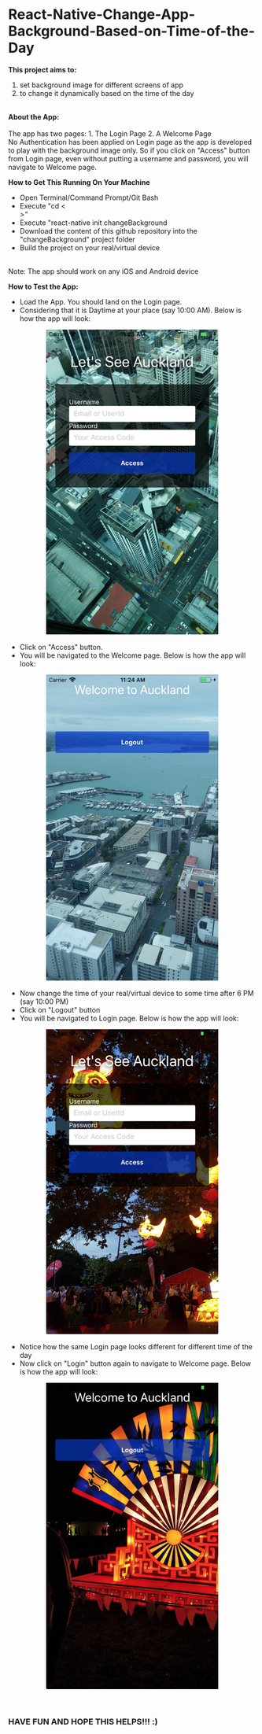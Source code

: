 # React-Native-Change-App-Background-Based-on-Time-of-the-Day
<b>This project aims to:</b>
1. set background image for different screens of app
2. to change it dynamically based on the time of the day
<br />
<b>About the App:</b><br /><br />
The app has two pages:
1. The Login Page
2. A Welcome Page<br />
No Authentication has been applied on Login page as the app is developed to play with the background image only.
So if you click on "Access" button from Login page, even without putting a username and password, you will navigate to Welcome page.<br />

<b>How to Get This Running On Your Machine</b>
<ul>
  <li>Open Terminal/Command Prompt/Git Bash</li>
  <li>Execute "cd <<address of your target location for the repository>>"</li>
  <li>Execute "react-native init changeBackground</li>
  <li>Download the content of this github repository into the "changeBackground" project folder</li>
  <li>Build the project on your real/virtual device</li>
</ul>
<br />Note: The app should work on any iOS and Android device<br />

<b>How to Test the App:</b>
<ul>
  <li>Load the App. You should land on the Login page.</li>
  <li>Considering that it is Daytime at your place (say 10:00 AM). Below is how the app will look:</li>
</ul>
<p align="center">
  <img src="https://github.com/abir4u/React-Native-Change-App-Background-Based-on-Time-of-the-Day/blob/master/Page%20Design/LoginDay.png" width="350"/>
</p>
<ul>
  <li>Click on "Access" button.</li>
  <li>You will be navigated to the Welcome page. Below is how the app will look:</li>
</ul>
<p align="center">
  <img src="https://github.com/abir4u/React-Native-Change-App-Background-Based-on-Time-of-the-Day/blob/master/Page%20Design/SecuredDay.png" width="350"/>
</p>
<ul>
  <li>Now change the time of your real/virtual device to some time after 6 PM (say 10:00 PM)</li>
  <li>Click on "Logout" button</li>
  <li>You will be navigated to Login page. Below is how the app will look:</li>
</ul>
<p align="center">
  <img src="https://github.com/abir4u/React-Native-Change-App-Background-Based-on-Time-of-the-Day/blob/master/Page%20Design/LoginNight.png" width="350"/>
</p>
<ul>
  <li>Notice how the same Login page looks different for different time of the day</li>
  <li>Now click on "Login" button again to navigate to Welcome page. Below is how the app will look:</li>
</ul>
<p align="center">
  <img src="https://github.com/abir4u/React-Native-Change-App-Background-Based-on-Time-of-the-Day/blob/master/Page%20Design/SecuredNight.png" width="350"/>
</p>
<br />
<h3>HAVE FUN AND HOPE THIS HELPS!!! :)</h3>
